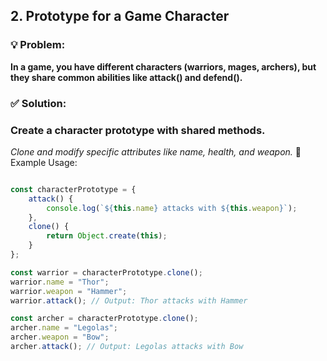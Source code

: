 ## 2. Prototype for a Game Character
### 💡 Problem:
**In a game, you have different characters (warriors, mages, archers), but they share common abilities like attack() and defend().**

### ✅ Solution:

### Create a character prototype with shared methods.
*Clone and modify specific attributes like name, health, and weapon.*
📌 Example Usage:

```javascript

const characterPrototype = {
    attack() {
        console.log(`${this.name} attacks with ${this.weapon}`);
    },
    clone() {
        return Object.create(this);
    }
};

const warrior = characterPrototype.clone();
warrior.name = "Thor";
warrior.weapon = "Hammer";
warrior.attack(); // Output: Thor attacks with Hammer

const archer = characterPrototype.clone();
archer.name = "Legolas";
archer.weapon = "Bow";
archer.attack(); // Output: Legolas attacks with Bow
```